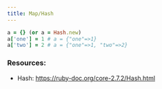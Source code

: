 ```yaml
---
title: Map/Hash
---
```


```rb
a = {} (or a = Hash.new)
a['one'] = 1 # a = {"one"=>1}
a['two'] = 2 # a = {"one"=>1, "two"=>2}
```

### Resources:
- Hash: https://ruby-doc.org/core-2.7.2/Hash.html
